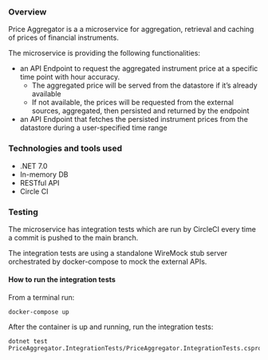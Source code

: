 ### Overview
Price Aggregator is a a microservice for aggregation, retrieval and caching of prices of financial
instruments.

The microservice is providing the following functionalities:
- an API Endpoint to request the aggregated instrument price at a specific time point
with hour accuracy.
  - The aggregated price will be served from the datastore if it’s already available
  - If not available, the prices will be requested from the external sources,
  aggregated, then persisted and returned by the endpoint
- an API Endpoint that fetches the persisted instrument prices from the datastore
  during a user-specified time range

### Technologies and tools used
- .NET 7.0
- In-memory DB
- RESTful API
- Circle CI


### Testing
The microservice has integration tests which are run by CircleCI every time a commit is 
pushed to the main branch.

The integration tests are using a standalone WireMock stub server orchestrated by docker-compose to mock the external APIs. 

#### How to run the integration tests
From a terminal run:

```
docker-compose up
```
After the container is up and running, run the integration tests:
```
dotnet test PriceAggregator.IntegrationTests/PriceAggregator.IntegrationTests.csproj
```